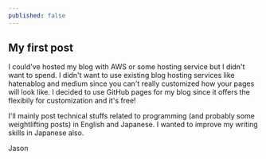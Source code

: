 ```yaml
---
published: false
---
```

## My first post

I could've hosted my blog with AWS or some hosting service but I didn't want to spend. I didn't want to use existing blog hosting services like hatenablog and medium since you can't really customized how your pages will look like. I decided to use GitHub pages for my blog since it offers the flexibily for customization and it's free!

I'll mainly post technical stuffs related to programming (and probably some weightlifting posts) in English and Japanese. I wanted to improve my writing skills in Japanese also.

Jason

